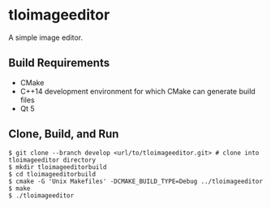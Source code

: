 # tloimageeditor

A simple image editor.

## Build Requirements

* CMake
* C++14 development environment for which CMake can generate build files
* Qt 5

## Clone, Build, and Run

```
$ git clone --branch develop <url/to/tloimageeditor.git> # clone into tloimageeditor directory
$ mkdir tloimageeditorbuild
$ cd tloimageeditorbuild
$ cmake -G 'Unix Makefiles' -DCMAKE_BUILD_TYPE=Debug ../tloimageeditor
$ make
$ ./tloimageeditor
```

